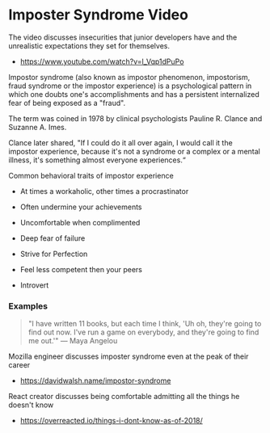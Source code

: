 # Imposter Syndrome Video

The video discusses insecurities that junior developers have and the unrealistic expectations they set for themselves.
- https://www.youtube.com/watch?v=l_Vqp1dPuPo

Impostor syndrome (also known as impostor phenomenon, impostorism, fraud syndrome or the impostor experience) is a psychological pattern in which one doubts one's accomplishments and has a persistent internalized fear of being exposed as a "fraud".

The term was coined in 1978 by clinical psychologists Pauline R. Clance and Suzanne A. Imes.

Clance later shared, "If I could do it all over again, I would call it the impostor experience, because it's not a syndrome or a complex or a mental illness, it's something almost everyone experiences.“ 

Common behavioral traits of impostor experience

- At times a workaholic, other times a procrastinator

- Often undermine your achievements

- Uncomfortable when complimented

- Deep fear of failure

- Strive for Perfection

- Feel less competent then your peers

- Introvert

### Examples 

>"I have written 11 books, but each time I think, 'Uh
>oh, they're going to find out now. I've run a game on
>everybody, and they're going to find me out.'"
>— Maya Angelou

Mozilla engineer discusses imposter syndrome even at the peak of their career
- https://davidwalsh.name/impostor-syndrome

React creator discusses being comfortable admitting all the things he doesn't know
- https://overreacted.io/things-i-dont-know-as-of-2018/

